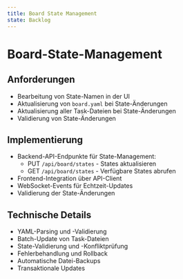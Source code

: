```yaml
---
title: Board State Management
state: Backlog
---
```

# Board-State-Management

## Anforderungen

- Bearbeitung von State-Namen in der UI
- Aktualisierung von `board.yaml` bei State-Änderungen
- Aktualisierung aller Task-Dateien bei State-Änderungen
- Validierung von State-Änderungen

## Implementierung

- Backend-API-Endpunkte für State-Management:
  - PUT `/api/board/states` - States aktualisieren
  - GET `/api/board/states` - Verfügbare States abrufen
- Frontend-Integration über API-Client
- WebSocket-Events für Echtzeit-Updates
- Validierung der State-Änderungen

## Technische Details

- YAML-Parsing und -Validierung
- Batch-Update von Task-Dateien
- State-Validierung und -Konfliktprüfung
- Fehlerbehandlung und Rollback
- Automatische Datei-Backups
- Transaktionale Updates 